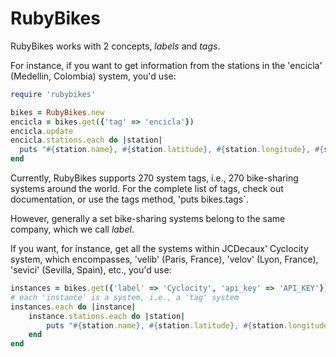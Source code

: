 # RubyBikes

RubyBikes works with 2 concepts, _labels_ and _tags_.

For instance, if you want to get information from the stations in the 'encicla' (Medellin, Colombia) system, you'd use:

```ruby
require 'rubybikes'

bikes = RubyBikes.new
encicla = bikes.get({'tag' => 'encicla'})
encicla.update
encicla.stations.each do |station|
  puts "#{station.name}, #{station.latitude}, #{station.longitude}, #{station.free}, #{station.bikes}"
end
```

Currently, RubyBikes supports 270 system tags, i.e., 270 bike-sharing systems around the world.
For the complete list of tags, check out documentation, or use the tags method, 'puts bikes.tags`.

However, generally a set bike-sharing systems belong to the same company, which we call _label_.

If you want, for instance, get all the systems within JCDecaux' Cyclocity system, which encompasses, 'velib' (Paris, France), 'velov' (Lyon, France), 'sevici' (Sevilla, Spain), etc., you'd use:

```ruby
instances = bikes.get({'label' => 'Cyclocity', 'api_key' => 'API_KEY'})
# each 'instance' is a system, i.e., a 'tag' system
instances.each do |instance|
	instance.stations.each do |station|
		puts "#{station.name}, #{station.latitude}, #{station.longitude}, #{station.free}, #{station.bikes}"
	end
end
```
